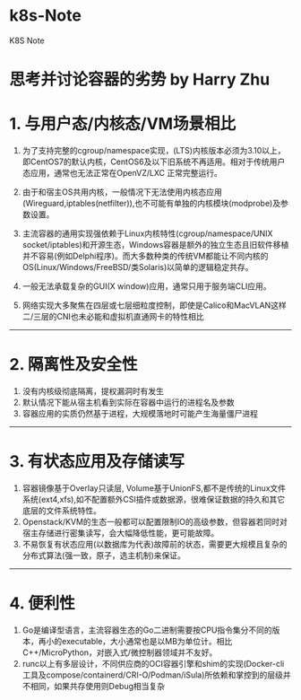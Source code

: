 # k8s-Note
K8S Note


# 思考并讨论容器的劣势  by Harry Zhu


# 1. 与用户态/内核态/VM场景相比

1. 为了支持完整的cgroup/namespace实现，(LTS)内核版本必须为3.10以上，即CentOS7的默认内核，CentOS6及以下旧系统不再适用。相对于传统用户态应用，通常也无法正常在OpenVZ/LXC 正常完整运行。

2. 由于和宿主OS共用内核，一般情况下无法使用内核态应用(Wireguard,iptables(netfilter)),也不可能有单独的内核模块(modprobe)及参数设置。

3. 主流容器的通用实现强依赖于Linux内核特性(cgroup/namespace/UNIX socket/iptables)和开源生态，Windows容器是额外的独立生态且旧软件移植并不容易(例如Delphi程序)。而大多数种类的传统VM都能让不同内核的OS(Linux/Windows/FreeBSD/类Solaris)以简单的逻辑稳定共存。

4. 一般无法承载复杂的GUI(X window)应用，通常只用于服务端CLI应用。
 
5. 网络实现大多聚焦在四层或七层细粒度控制，即使是Calico和MacVLAN这样二/三层的CNI也未必能和虚拟机直通网卡的特性相比
-----
# 2. 隔离性及安全性

1. 没有内核级彻底隔离，提权漏洞时有发生
2. 默认情况下能从宿主机看到实际在容器中运行的进程名及参数
3. 容器应用的实质仍然基于进程，大规模落地时可能产生海量僵尸进程
-----

# 3. 有状态应用及存储读写
 1. 容器镜像基于Overlay只读层, Volume基于UnionFS,都不是传统的Linux文件系统(ext4,xfs),如不配置额外CSI插件或数据源，很难保证数据的持久和其它底层的文件系统特性。
 2. Openstack/KVM的生态一般都可以配置限制IO的高级参数，但容器若同时对宿主存储进行密集读写，会大幅降低性能，更可能故障。
 3. 不易恢复有状态应用(以数据库为代表)故障前的状态，需要更大规模且复杂的分布式算法(强一致，原子，选主机制)来保证。


-----
# 4. 便利性
1. Go是编译型语言，主流容器生态的Go二进制需要按CPU指令集分不同的版本，再小的executable，大小通常也是以MB为单位计。相比C++/MicroPython，对嵌入式/微控制器领域并不友好。
2. runc以上有多层设计，不同供应商的OCI容器引擎和shim的实现(Docker-cli工具及compose/containerd/CRI-O/Podman/iSula)所依赖和掌控到的层级并不相同，如果共存使用则Debug相当复杂
